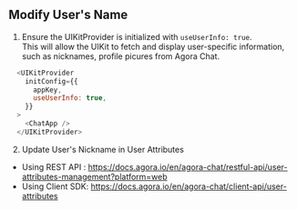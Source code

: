 
## Modify User's Name

1. Ensure the UIKitProvider is initialized with `useUserInfo: true`.  
This will allow the UIKit to fetch and display user-specific information, such as nicknames, profile picures from Agora Chat.

  ```js
    <UIKitProvider
      initConfig={{
        appKey,
        useUserInfo: true, 
      }}
    >
      <ChatApp />
    </UIKitProvider>
  ```
2. Update User's Nickname in User Attributes
- Using REST API : https://docs.agora.io/en/agora-chat/restful-api/user-attributes-management?platform=web
- Using Client SDK: https://docs.agora.io/en/agora-chat/client-api/user-attributes


